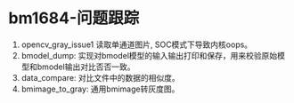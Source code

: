# bm1684-问题跟踪
1. opencv_gray_issue1 读取单通道图片, SOC模式下导致内核oops。
2. bmodel_dump: 实现对bmodel模型的输入输出打印和保存，用来校验原始模型和bmodel输出对比否否一致。
3. data_compare: 对比文件中的数据的相似度。
4. bmimage_to_gray: 通用bmimage转灰度图。

